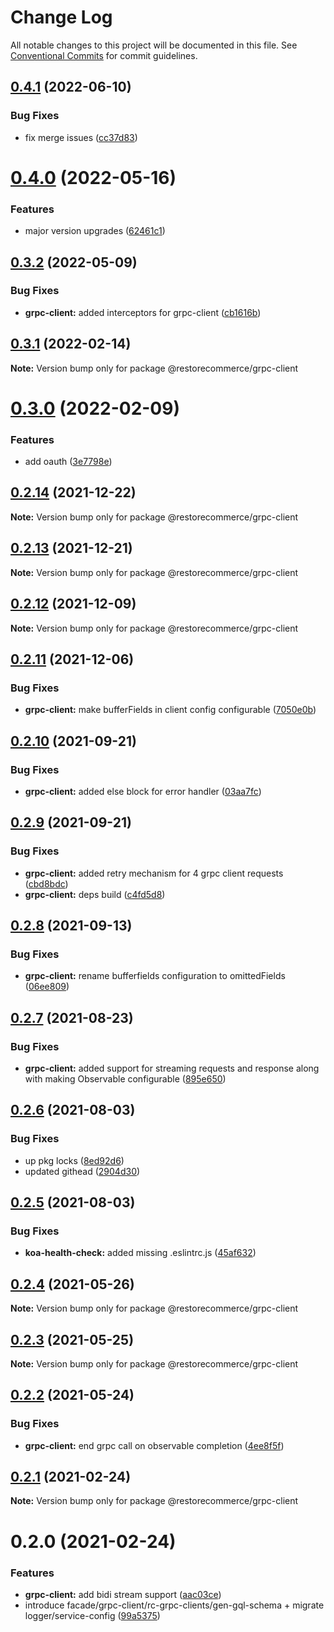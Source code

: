 # Change Log

All notable changes to this project will be documented in this file.
See [Conventional Commits](https://conventionalcommits.org) for commit guidelines.

## [0.4.1](https://github.com/restorecommerce/libs/compare/@restorecommerce/grpc-client@0.4.0...@restorecommerce/grpc-client@0.4.1) (2022-06-10)


### Bug Fixes

* fix merge issues ([cc37d83](https://github.com/restorecommerce/libs/commit/cc37d8356df3b494af8c6af9e39304a49073301c))





# [0.4.0](https://github.com/restorecommerce/libs/compare/@restorecommerce/grpc-client@0.3.2...@restorecommerce/grpc-client@0.4.0) (2022-05-16)


### Features

* major version upgrades ([62461c1](https://github.com/restorecommerce/libs/commit/62461c1ef0eb5cd693dcca25b7f9c6f92e549818))





## [0.3.2](https://github.com/restorecommerce/libs/compare/@restorecommerce/grpc-client@0.3.1...@restorecommerce/grpc-client@0.3.2) (2022-05-09)


### Bug Fixes

* **grpc-client:** added interceptors for grpc-client ([cb1616b](https://github.com/restorecommerce/libs/commit/cb1616b8584835c3914115a8698ee810df0580b2))





## [0.3.1](https://github.com/restorecommerce/libs/compare/@restorecommerce/grpc-client@0.3.0...@restorecommerce/grpc-client@0.3.1) (2022-02-14)

**Note:** Version bump only for package @restorecommerce/grpc-client





# [0.3.0](https://github.com/restorecommerce/libs/compare/@restorecommerce/grpc-client@0.2.14...@restorecommerce/grpc-client@0.3.0) (2022-02-09)


### Features

* add oauth ([3e7798e](https://github.com/restorecommerce/libs/commit/3e7798e3aa10ef092872928f5254cd5fbb125f3b))





## [0.2.14](https://github.com/restorecommerce/libs/compare/@restorecommerce/grpc-client@0.2.13...@restorecommerce/grpc-client@0.2.14) (2021-12-22)

**Note:** Version bump only for package @restorecommerce/grpc-client





## [0.2.13](https://github.com/restorecommerce/libs/compare/@restorecommerce/grpc-client@0.2.12...@restorecommerce/grpc-client@0.2.13) (2021-12-21)

**Note:** Version bump only for package @restorecommerce/grpc-client





## [0.2.12](https://github.com/restorecommerce/libs/compare/@restorecommerce/grpc-client@0.2.11...@restorecommerce/grpc-client@0.2.12) (2021-12-09)

**Note:** Version bump only for package @restorecommerce/grpc-client





## [0.2.11](https://github.com/restorecommerce/libs/compare/@restorecommerce/grpc-client@0.2.10...@restorecommerce/grpc-client@0.2.11) (2021-12-06)


### Bug Fixes

* **grpc-client:** make bufferFields in client config configurable ([7050e0b](https://github.com/restorecommerce/libs/commit/7050e0b2cc0ef9c6909c59b17da32349a6a4fea8))





## [0.2.10](https://github.com/restorecommerce/libs/compare/@restorecommerce/grpc-client@0.2.9...@restorecommerce/grpc-client@0.2.10) (2021-09-21)


### Bug Fixes

* **grpc-client:** added else block for error handler ([03aa7fc](https://github.com/restorecommerce/libs/commit/03aa7fc66e973a02ed63e35e1d2f02da4bb9dc7c))





## [0.2.9](https://github.com/restorecommerce/libs/compare/@restorecommerce/grpc-client@0.2.8...@restorecommerce/grpc-client@0.2.9) (2021-09-21)


### Bug Fixes

* **grpc-client:** added retry mechanism for 4 grpc client requests ([cbd8bdc](https://github.com/restorecommerce/libs/commit/cbd8bdc5ca16ca85c2964d4b4061ec1deb06a569))
* **grpc-client:** deps build ([c4fd5d8](https://github.com/restorecommerce/libs/commit/c4fd5d8f507298a0c8b0f84763d131b8a4b4e011))





## [0.2.8](https://github.com/restorecommerce/libs/compare/@restorecommerce/grpc-client@0.2.7...@restorecommerce/grpc-client@0.2.8) (2021-09-13)


### Bug Fixes

* **grpc-client:** rename bufferfields configuration to omittedFields ([06ee809](https://github.com/restorecommerce/libs/commit/06ee809408d4af3bc85c7c0ddf2cc19fa8fb212a))





## [0.2.7](https://github.com/restorecommerce/libs/compare/@restorecommerce/grpc-client@0.2.6...@restorecommerce/grpc-client@0.2.7) (2021-08-23)


### Bug Fixes

* **grpc-client:** added support for streaming requests and response along with making Observable configurable ([895e650](https://github.com/restorecommerce/libs/commit/895e650702ec31075bff7d71a8595241bf6aa439))





## [0.2.6](https://github.com/restorecommerce/libs/compare/@restorecommerce/grpc-client@0.2.5...@restorecommerce/grpc-client@0.2.6) (2021-08-03)


### Bug Fixes

* up pkg locks ([8ed92d6](https://github.com/restorecommerce/libs/commit/8ed92d613b9a095e4b5066056ac566e5dbcf1472))
* updated githead ([2904d30](https://github.com/restorecommerce/libs/commit/2904d30e5773dc8a87c01a08ff6481f99d692354))





## [0.2.5](https://github.com/restorecommerce/libs/compare/@restorecommerce/grpc-client@0.2.4...@restorecommerce/grpc-client@0.2.5) (2021-08-03)


### Bug Fixes

* **koa-health-check:** added missing .eslintrc.js ([45af632](https://github.com/restorecommerce/libs/commit/45af632955d2dd448e7a27f4e8c4b971412cd004))





## [0.2.4](https://github.com/restorecommerce/libs/compare/@restorecommerce/grpc-client@0.2.3...@restorecommerce/grpc-client@0.2.4) (2021-05-26)

**Note:** Version bump only for package @restorecommerce/grpc-client





## [0.2.3](https://github.com/restorecommerce/libs/compare/@restorecommerce/grpc-client@0.2.2...@restorecommerce/grpc-client@0.2.3) (2021-05-25)

**Note:** Version bump only for package @restorecommerce/grpc-client





## [0.2.2](https://github.com/restorecommerce/libs/compare/@restorecommerce/grpc-client@0.2.1...@restorecommerce/grpc-client@0.2.2) (2021-05-24)


### Bug Fixes

* **grpc-client:** end grpc call on observable completion ([4ee8f5f](https://github.com/restorecommerce/libs/commit/4ee8f5f1e36a6d5c29fdeb3719e8c3f6280e907b))





## [0.2.1](https://github.com/restorecommerce/libs/compare/@restorecommerce/grpc-client@0.2.0...@restorecommerce/grpc-client@0.2.1) (2021-02-24)

**Note:** Version bump only for package @restorecommerce/grpc-client





# 0.2.0 (2021-02-24)


### Features

* **grpc-client:** add bidi stream support ([aac03ce](https://github.com/restorecommerce/libs/commit/aac03ce6eb0c650017f32e161cd89fe09361d7f3))
* introduce facade/grpc-client/rc-grpc-clients/gen-gql-schema + migrate logger/service-config ([99a5375](https://github.com/restorecommerce/libs/commit/99a53754c7a4b27c77f81c6560a3c2aa26a03b2e))
